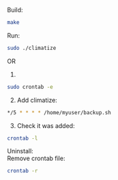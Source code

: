 Build:
```bash
make
```

Run:
```bash
sudo ./climatize
```

OR

1) 
```bash
sudo crontab -e
```
2) Add climatize:
```bash
*/5 * * * * /home/myuser/backup.sh
```
3) Check it was added:
```bash
crontab -l
```

Uninstall:  
Remove crontab file:
```bash
crontab -r
```
